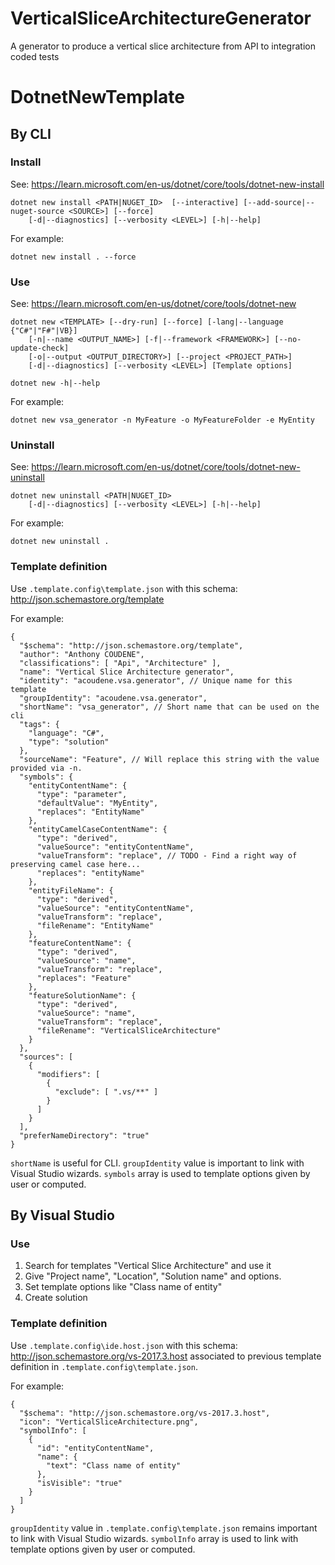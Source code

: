 # VerticalSliceArchitectureGenerator

A generator to produce a vertical slice architecture from API to integration coded tests

# DotnetNewTemplate

## By CLI

### Install

See: https://learn.microsoft.com/en-us/dotnet/core/tools/dotnet-new-install

```
dotnet new install <PATH|NUGET_ID>  [--interactive] [--add-source|--nuget-source <SOURCE>] [--force] 
    [-d|--diagnostics] [--verbosity <LEVEL>] [-h|--help]
```

For example: 

`dotnet new install . --force`

### Use

See: https://learn.microsoft.com/en-us/dotnet/core/tools/dotnet-new

```
dotnet new <TEMPLATE> [--dry-run] [--force] [-lang|--language {"C#"|"F#"|VB}]
    [-n|--name <OUTPUT_NAME>] [-f|--framework <FRAMEWORK>] [--no-update-check]
    [-o|--output <OUTPUT_DIRECTORY>] [--project <PROJECT_PATH>]
    [-d|--diagnostics] [--verbosity <LEVEL>] [Template options]

dotnet new -h|--help
```

For example: 

`dotnet new vsa_generator -n MyFeature -o MyFeatureFolder -e MyEntity`

### Uninstall

See: https://learn.microsoft.com/en-us/dotnet/core/tools/dotnet-new-uninstall

```
dotnet new uninstall <PATH|NUGET_ID> 
    [-d|--diagnostics] [--verbosity <LEVEL>] [-h|--help]
```

For example: 

`dotnet new uninstall .`

### Template definition

Use `.template.config\template.json` with this schema: http://json.schemastore.org/template 

For example: 

```
{
  "$schema": "http://json.schemastore.org/template",
  "author": "Anthony COUDENE",
  "classifications": [ "Api", "Architecture" ],
  "name": "Vertical Slice Architecture generator",
  "identity": "acoudene.vsa.generator", // Unique name for this template
  "groupIdentity": "acoudene.vsa.generator",
  "shortName": "vsa_generator", // Short name that can be used on the cli
  "tags": {
    "language": "C#",
    "type": "solution"
  },
  "sourceName": "Feature", // Will replace this string with the value provided via -n.
  "symbols": {
    "entityContentName": {
      "type": "parameter",
      "defaultValue": "MyEntity",
      "replaces": "EntityName"
    },
    "entityCamelCaseContentName": {
      "type": "derived",
      "valueSource": "entityContentName",
      "valueTransform": "replace", // TODO - Find a right way of preserving camel case here...
      "replaces": "entityName"
    },
    "entityFileName": {
      "type": "derived",
      "valueSource": "entityContentName",
      "valueTransform": "replace",
      "fileRename": "EntityName"
    },
    "featureContentName": {
      "type": "derived",
      "valueSource": "name",
      "valueTransform": "replace",
      "replaces": "Feature"
    },
    "featureSolutionName": {
      "type": "derived",
      "valueSource": "name",
      "valueTransform": "replace",
      "fileRename": "VerticalSliceArchitecture"
    }
  },
  "sources": [
    {
      "modifiers": [
        {
          "exclude": [ ".vs/**" ]
        }
      ]
    }
  ],
  "preferNameDirectory": "true"
}
```

`shortName` is useful for CLI.
`groupIdentity` value is important to link with Visual Studio wizards.
`symbols` array is used to template options given by user or computed.

## By Visual Studio

### Use

1. Search for templates "Vertical Slice Architecture" and use it
2. Give "Project name", "Location", "Solution name" and options.
3. Set template options like "Class name of entity"
4. Create solution

### Template definition

Use `.template.config\ide.host.json` with this schema: http://json.schemastore.org/vs-2017.3.host 
associated to previous template definition in `.template.config\template.json`.

For example: 

```
{
  "$schema": "http://json.schemastore.org/vs-2017.3.host",
  "icon": "VerticalSliceArchitecture.png",
  "symbolInfo": [
    {
      "id": "entityContentName",
      "name": {
        "text": "Class name of entity"
      },
      "isVisible": "true"
    }
  ]
}
```

`groupIdentity` value in `.template.config\template.json` remains important to link with Visual Studio wizards.
`symbolInfo` array is used to link with template options given by user or computed.

